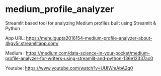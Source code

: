 # medium_profile_analyzer
Streamlit based tool for analyzing Medium profiles built using Streamlit & Python

App URL: https://mehulgupta2016154-medium-profile-analyzer-about-4kgv5r.streamlitapp.com/


Medium : https://medium.com/data-science-in-your-pocket/medium-profile-analyzer-for-writers-using-streamlit-and-python-136e12337ac0


Youtube: https://www.youtube.com/watch?v=UUlWmAbA2q0
